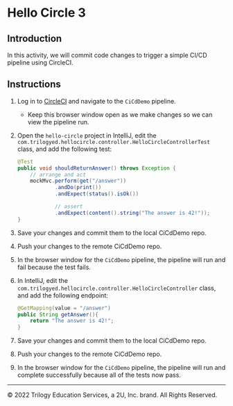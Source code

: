 # Hello Circle 3

## Introduction

In this activity, we will commit code changes to trigger a simple CI/CD pipeline using CircleCI.


## Instructions

1. Log in to [CircleCI](https://circleci.com/) and navigate to the `CiCdDemo` pipeline.
   - Keep this browser window open as we make changes so we can view the pipeline run.

2. Open the `hello-circle` project in IntelliJ, edit the `com.trilogyed.hellocircle.controller.HelloCircleControllerTest` class, and add the following test:

    ```java
    @Test
    public void shouldReturnAnswer() throws Exception {
        // arrange and act
        mockMvc.perform(get("/answer"))
                .andDo(print())
                .andExpect(status().isOk())

                // assert
                .andExpect(content().string("The answer is 42!"));
    }
    ```

3. Save your changes and commit them to the local CiCdDemo repo.

4. Push your changes to the remote CiCdDemo repo.

5. In the browser window for the `CiCdDemo` pipeline, the pipeline will run and fail because the test fails.

6. In IntelliJ, edit the `com.trilogyed.hellocircle.controller.HelloCircleController` class, and add the following endpoint:

    ```java
    @GetMapping(value = "/answer")
    public String getAnswer(){
        return "The answer is 42!";
    }
    ```

7. Save your changes and commit them to the local CiCdDemo repo.

8. Push your changes to the remote CiCdDemo repo.

9. In the browser window for the `CiCdDemo` pipeline, the pipeline will run and complete successfully because all of the tests now pass.

---

© 2022 Trilogy Education Services, a 2U, Inc. brand. All Rights Reserved.

